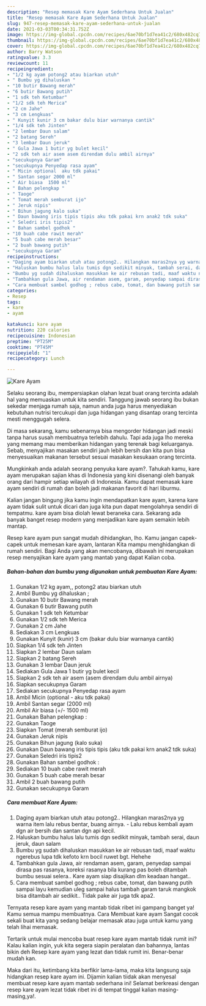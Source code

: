 ```yaml
---
description: "Resep memasak Kare Ayam Sederhana Untuk Jualan"
title: "Resep memasak Kare Ayam Sederhana Untuk Jualan"
slug: 947-resep-memasak-kare-ayam-sederhana-untuk-jualan
date: 2021-03-03T00:34:31.752Z
image: https://img-global.cpcdn.com/recipes/6ae70bf1d7ea41c2/680x482cq70/kare-ayam-foto-resep-utama.jpg
thumbnail: https://img-global.cpcdn.com/recipes/6ae70bf1d7ea41c2/680x482cq70/kare-ayam-foto-resep-utama.jpg
cover: https://img-global.cpcdn.com/recipes/6ae70bf1d7ea41c2/680x482cq70/kare-ayam-foto-resep-utama.jpg
author: Barry Watson
ratingvalue: 3.3
reviewcount: 11
recipeingredient:
- "1/2 kg ayam potong2 atau biarkan utuh"
- " Bumbu yg dihaluskan "
- "10 butir Bawang merah"
- "6 butir Bawang putih"
- "1 sdk teh Ketumbar"
- "1/2 sdk teh Merica"
- "2 cm Jahe"
- "3 cm Lengkuas"
- " Kunyit kunir 3 cm bakar dulu biar warnanya cantik"
- "1/4 sdk teh Jinten"
- "2 lembar Daun salam"
- "2 batang Sereh"
- "3 lembar Daun jeruk"
- " Gula Jawa 1 butir yg bulet kecil"
- "2 sdk teh air asem asem direndam dulu ambil airnya"
- "secukupnya Garam"
- "secukupnya Penyedap rasa ayam"
- " Micin optional  aku tdk pakai"
- " Santan segar 2000 ml"
- " Air biasa  1500 ml"
- " Bahan pelengkap "
- " Taoge"
- " Tomat merah semburat ijo"
- " Jeruk nipis"
- " Bihun jagung kalo suka"
- " Daun bawang iris tipis tipis aku tdk pakai krn anak2 tdk suka"
- " Seledri iris tipis2"
- " Bahan sambel godhok "
- "10 buah cabe rawit merah"
- "5 buah cabe merah besar"
- "2 buah bawang putih"
- "secukupnya Garam"
recipeinstructions:
- "Daging ayam biarkan utuh atau potong2.. Hilangkan maras2nya yg warna item lalu rebus bentar, buang airnya.  Lalu rebus kembali ayam dgn air bersih dan santan dgn api kecil."
- "Haluskan bumbu halus lalu tumis dgn sedikit minyak, tambah serai, daun jeruk, daun salam"
- "Bumbu yg sudah dihaluskan masukkan ke air rebusan tadi, maaf waktu ngerebus lupa tdk kefoto krn bocil ruwet bgt. Hehehe"
- "Tambahkan gula Jawa, air rendaman asem, garam, penyedap sampai dirasa pas rasanya, koreksi rasanya bila kurang pas boleh ditambah bumbu sesuai selera.. Kare ayam siap disajikan dlm keadaan hangat.."
- "Cara membuat sambel godhog ; rebus cabe, tomat, dan bawang putih sampai layu kemudian uleg sampai halus tambah garam taruk mangkok bisa ditambah air sedikit.. Tidak pake air juga tdk apa2."
categories:
- Resep
tags:
- kare
- ayam

katakunci: kare ayam 
nutrition: 220 calories
recipecuisine: Indonesian
preptime: "PT25M"
cooktime: "PT45M"
recipeyield: "1"
recipecategory: Lunch

---
```



![Kare Ayam](https://img-global.cpcdn.com/recipes/6ae70bf1d7ea41c2/680x482cq70/kare-ayam-foto-resep-utama.jpg)

Selaku seorang ibu, mempersiapkan olahan lezat buat orang tercinta adalah hal yang memuaskan untuk kita sendiri. Tanggung jawab seorang ibu bukan sekedar menjaga rumah saja, namun anda juga harus menyediakan kebutuhan nutrisi tercukupi dan juga hidangan yang disantap orang tercinta mesti menggugah selera.

Di masa  sekarang, kamu sebenarnya bisa mengorder hidangan jadi meski tanpa harus susah membuatnya terlebih dahulu. Tapi ada juga lho mereka yang memang mau memberikan hidangan yang terenak bagi keluarganya. Sebab, menyajikan masakan sendiri jauh lebih bersih dan kita pun bisa menyesuaikan makanan tersebut sesuai masakan kesukaan orang tercinta. 



Mungkinkah anda adalah seorang penyuka kare ayam?. Tahukah kamu, kare ayam merupakan sajian khas di Indonesia yang kini disenangi oleh banyak orang dari hampir setiap wilayah di Indonesia. Kamu dapat memasak kare ayam sendiri di rumah dan boleh jadi makanan favorit di hari liburmu.

Kalian jangan bingung jika kamu ingin mendapatkan kare ayam, karena kare ayam tidak sulit untuk dicari dan juga kita pun dapat mengolahnya sendiri di tempatmu. kare ayam bisa diolah lewat beraneka cara. Sekarang ada banyak banget resep modern yang menjadikan kare ayam semakin lebih mantap.

Resep kare ayam pun sangat mudah dihidangkan, lho. Kamu jangan capek-capek untuk memesan kare ayam, lantaran Kita mampu menghidangkan di rumah sendiri. Bagi Anda yang akan mencobanya, dibawah ini merupakan resep menyajikan kare ayam yang mantab yang dapat Kalian coba.

<!--inarticleads1-->

##### Bahan-bahan dan bumbu yang digunakan untuk pembuatan Kare Ayam:

1. Gunakan 1/2 kg ayam,, potong2 atau biarkan utuh
1. Ambil  Bumbu yg dihaluskan ;
1. Gunakan 10 butir Bawang merah
1. Gunakan 6 butir Bawang putih
1. Gunakan 1 sdk teh Ketumbar
1. Gunakan 1/2 sdk teh Merica
1. Gunakan 2 cm Jahe
1. Sediakan 3 cm Lengkuas
1. Gunakan  Kunyit (kunir) 3 cm (bakar dulu biar warnanya cantik)
1. Siapkan 1/4 sdk teh Jinten
1. Siapkan 2 lembar Daun salam
1. Siapkan 2 batang Sereh
1. Gunakan 3 lembar Daun jeruk
1. Sediakan  Gula Jawa 1 butir yg bulet kecil
1. Siapkan 2 sdk teh air asem (asem direndam dulu ambil airnya)
1. Siapkan secukupnya Garam
1. Sediakan secukupnya Penyedap rasa ayam
1. Ambil  Micin (optional - aku tdk pakai)
1. Ambil  Santan segar (2000 ml)
1. Ambil  Air biasa (+/- 1500 ml)
1. Gunakan  Bahan pelengkap :
1. Gunakan  Taoge
1. Siapkan  Tomat (merah semburat ijo)
1. Gunakan  Jeruk nipis
1. Gunakan  Bihun jagung (kalo suka)
1. Gunakan  Daun bawang iris tipis tipis (aku tdk pakai krn anak2 tdk suka)
1. Gunakan  Seledri iris tipis2
1. Gunakan  Bahan sambel godhok :
1. Sediakan 10 buah cabe rawit merah
1. Gunakan 5 buah cabe merah besar
1. Ambil 2 buah bawang putih
1. Gunakan secukupnya Garam




<!--inarticleads2-->

##### Cara membuat Kare Ayam:

1. Daging ayam biarkan utuh atau potong2.. Hilangkan maras2nya yg warna item lalu rebus bentar, buang airnya.  - Lalu rebus kembali ayam dgn air bersih dan santan dgn api kecil.
1. Haluskan bumbu halus lalu tumis dgn sedikit minyak, tambah serai, daun jeruk, daun salam
1. Bumbu yg sudah dihaluskan masukkan ke air rebusan tadi, maaf waktu ngerebus lupa tdk kefoto krn bocil ruwet bgt. Hehehe
1. Tambahkan gula Jawa, air rendaman asem, garam, penyedap sampai dirasa pas rasanya, koreksi rasanya bila kurang pas boleh ditambah bumbu sesuai selera.. Kare ayam siap disajikan dlm keadaan hangat..
1. Cara membuat sambel godhog ; rebus cabe, tomat, dan bawang putih sampai layu kemudian uleg sampai halus tambah garam taruk mangkok bisa ditambah air sedikit.. Tidak pake air juga tdk apa2.




Ternyata resep kare ayam yang mantab tidak ribet ini gampang banget ya! Kamu semua mampu membuatnya. Cara Membuat kare ayam Sangat cocok sekali buat kita yang sedang belajar memasak atau juga untuk kamu yang telah lihai memasak.

Tertarik untuk mulai mencoba buat resep kare ayam mantab tidak rumit ini? Kalau kalian ingin, yuk kita segera siapin peralatan dan bahannya, lantas bikin deh Resep kare ayam yang lezat dan tidak rumit ini. Benar-benar mudah kan. 

Maka dari itu, ketimbang kita berfikir lama-lama, maka kita langsung saja hidangkan resep kare ayam ini. Dijamin kalian tiidak akan menyesal membuat resep kare ayam mantab sederhana ini! Selamat berkreasi dengan resep kare ayam lezat tidak ribet ini di tempat tinggal kalian masing-masing,ya!.

